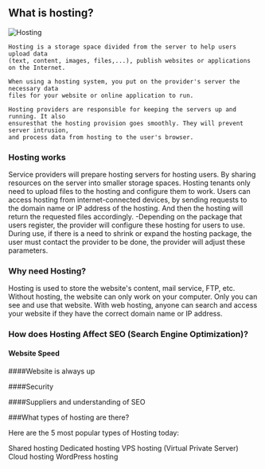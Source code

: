 ## What is hosting?
![Hosting](https://hostingviet.vn/data/tinymce/tin-tuc-2016/hosting-la-gi-.png)


``` 
Hosting is a storage space divided from the server to help users upload data
(text, content, images, files,...), publish websites or applications on the Internet. 

When using a hosting system, you put on the provider's server the necessary data 
files for your website or online application to run.

Hosting providers are responsible for keeping the servers up and running. It also
ensuresthat the hosting provision goes smoothly. They will prevent server intrusion, 
and process data from hosting to the user's browser.
```


### Hosting works

 Service providers will prepare hosting servers for hosting users. By sharing resources on the server into smaller storage spaces. Hosting tenants only need to upload files to the hosting and configure them to work. Users can access hosting from internet-connected devices, by sending requests to the domain name or IP address of the hosting. And then the hosting will return the requested files accordingly.
-Depending on the package that users register, the provider will configure these hosting for users to use. During use, if there is a need to shrink or expand the hosting package, the user must contact the provider to be done, the provider will adjust these parameters.



### Why need Hosting?

Hosting is used to store the website's content, mail service, FTP, etc. Without hosting, the website can only work on your computer. Only you can see and use that website. With web hosting, anyone can search and access your website if they have the correct domain name or IP address.

### How does Hosting Affect SEO (Search Engine Optimization)?

#### Website Speed

####Website is always up

####Security

####Suppliers and understanding of SEO



###What types of hosting are there?

Here are the 5 most popular types of Hosting today:

Shared hosting
Dedicated hosting
VPS hosting (Virtual Private Server)
Cloud hosting
WordPress hosting




